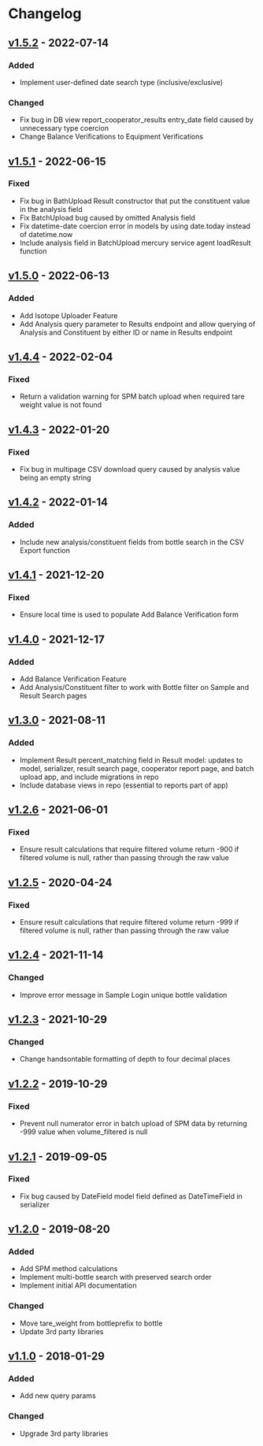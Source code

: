 # Changelog

## [v1.5.2](https://github.com/USGS-WiM/merlin_django/releases/tag/v1.5.2) - 2022-07-14

### Added

- Implement user-defined date search type (inclusive/exclusive)

### Changed

- Fix bug in DB view report_cooperator_results entry_date field caused by unnecessary type coercion
- Change Balance Verifications to Equipment Verifications

## [v1.5.1](https://github.com/USGS-WiM/merlin_django/releases/tag/v1.5.1) - 2022-06-15

### Fixed

- Fix bug in BathUpload Result constructor that put the constituent value in the analysis field
- Fix BatchUpload bug caused by omitted Analysis field
- Fix datetime-date coercion error in models by using date.today instead of datetime.now
- Include analysis field in BatchUpload mercury service agent loadResult function

## [v1.5.0](https://github.com/USGS-WiM/merlin_django/releases/tag/v1.5.0) - 2022-06-13

### Added

- Add Isotope Uploader Feature
- Add Analysis query parameter to Results endpoint and allow querying of Analysis and Constituent by either ID or name in Results endpoint

## [v1.4.4](https://github.com/USGS-WiM/merlin_django/releases/tag/v1.4.4) - 2022-02-04

### Fixed

- Return a validation warning for SPM batch upload when required tare weight value is not found

## [v1.4.3](https://github.com/USGS-WiM/merlin_django/releases/tag/v1.4.3) - 2022-01-20

### Fixed

- Fix bug in multipage CSV download query caused by analysis value being an empty string

## [v1.4.2](https://github.com/USGS-WiM/merlin_django/releases/tag/v1.4.2) - 2022-01-14

### Added

- Include new analysis/constituent fields from bottle search in the CSV Export function

## [v1.4.1](https://github.com/USGS-WiM/merlin_django/releases/tag/v1.4.1) - 2021-12-20

### Fixed

- Ensure local time is used to populate Add Balance Verification form

## [v1.4.0](https://github.com/USGS-WiM/merlin_django/releases/tag/v1.4.0) - 2021-12-17

### Added

- Add Balance Verification Feature
- Add Analysis/Constituent filter to work with Bottle filter on Sample and Result Search pages

## [v1.3.0](https://github.com/USGS-WiM/merlin_django/releases/tag/v1.3.0) - 2021-08-11

### Added

- Implement Result percent_matching field in Result model: updates to model, serializer, result search page, cooperator report page, and batch upload app, and include migrations in repo
- Include database views in repo (essential to reports part of app)

## [v1.2.6](https://github.com/USGS-WiM/merlin_django/releases/tag/v1.2.6) - 2021-06-01

### Fixed

- Ensure result calculations that require filtered volume return -900 if filtered volume is null, rather than passing through the raw value

## [v1.2.5](https://github.com/USGS-WiM/merlin_django/releases/tag/v1.2.5) - 2020-04-24

### Fixed

- Ensure result calculations that require filtered volume return -999 if filtered volume is null, rather than passing through the raw value

## [v1.2.4](https://github.com/USGS-WiM/merlin_django/releases/tag/v1.2.4) - 2021-11-14

### Changed

- Improve error message in Sample Login unique bottle validation

## [v1.2.3](https://github.com/USGS-WiM/merlin_django/releases/tag/v1.2.3) - 2021-10-29

### Changed

- Change handsontable formatting of depth to four decimal places

## [v1.2.2](https://github.com/USGS-WiM/merlin_django/releases/tag/v1.2.2) - 2019-10-29

### Fixed

- Prevent null numerator error in batch upload of SPM data by returning -999 value when volume_filtered is null

## [v1.2.1](https://github.com/USGS-WiM/merlin_django/releases/tag/v1.2.1) - 2019-09-05

### Fixed

- Fix bug caused by DateField model field defined as DateTimeField in serializer

## [v1.2.0](https://github.com/USGS-WiM/merlin_django/releases/tag/v1.2) - 2019-08-20

### Added

- Add SPM method calculations
- Implement multi-bottle search with preserved search order
- Implement initial API documentation

### Changed  

- Move tare_weight from bottleprefix to bottle
- Update 3rd party libraries

## [v1.1.0](https://github.com/USGS-WiM/merlin_django/releases/tag/v1.1) - 2018-01-29

### Added

- Add new query params

### Changed  

- Upgrade 3rd party libraries
